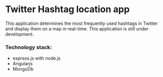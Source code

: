 Twitter Hashtag location app
===

This application determines the most frequently used hashtags in Twitter and display them on a map in real-time. This application is still under development.

### Technology stack:
* express.js with node.js
* Angularjs
* MongoDb

